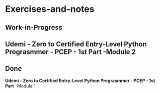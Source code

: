 # Exercises-and-notes

## Work-in-Progress

**Udemi - Zero to Certified Entry-Level Python Prograsmmer - PCEP - 1st Part**
-Module 2
---

## Done

**Udemi - Zero to Certified Entry-Level Python Prograsmmer - PCEP - 1st Part**
-Module 1